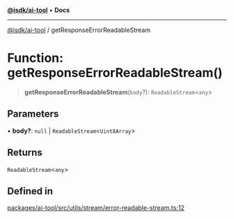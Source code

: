 [**@isdk/ai-tool**](../README.md) • **Docs**

***

[@isdk/ai-tool](../globals.md) / getResponseErrorReadableStream

# Function: getResponseErrorReadableStream()

> **getResponseErrorReadableStream**(`body`?): `ReadableStream`\<`any`\>

## Parameters

• **body?**: `null` \| `ReadableStream`\<`Uint8Array`\>

## Returns

`ReadableStream`\<`any`\>

## Defined in

[packages/ai-tool/src/utils/stream/error-readable-stream.ts:12](https://github.com/isdk/ai-tool.js/blob/5f9f0083c734722103ff5468e424b48c212a55f0/src/utils/stream/error-readable-stream.ts#L12)
